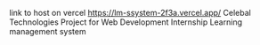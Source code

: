 link to host on vercel  https://lm-ssystem-2f3a.vercel.app/
Celebal Technologies Project for Web Development Internship 
Learning management system
